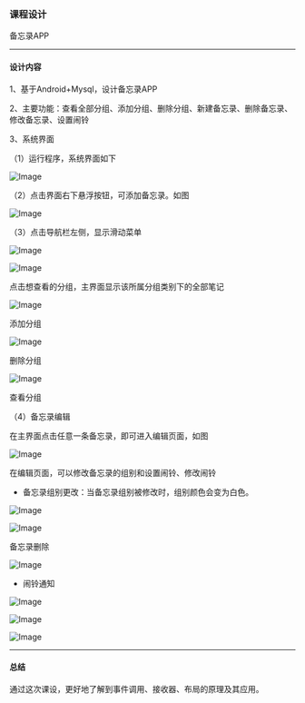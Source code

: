 ### 课程设计

备忘录APP

------

#### 设计内容

1、基于Android+Mysql，设计备忘录APP

2、主要功能：查看全部分组、添加分组、删除分组、新建备忘录、删除备忘录、修改备忘录、设置闹铃

3、系统界面

（1）运行程序，系统界面如下

![Image](https://github.com/mk272/2018118123_Android/raw/master/final_task/Pictures/1.png)

（2）点击界面右下悬浮按钮，可添加备忘录。如图

![Image](https://github.com/mk272/2018118123_Android/raw/master/final_task/Pictures/6.png)

（3）点击导航栏左侧，显示滑动菜单

![Image](https://github.com/mk272/2018118123_Android/raw/master/final_task/Pictures/2.png)

![Image](https://github.com/mk272/2018118123_Android/raw/master/final_task/Pictures/3.png)

点击想查看的分组，主界面显示该所属分组类别下的全部笔记

![Image](https://github.com/mk272/2018118123_Android/raw/master/final_task/Pictures/9.png)

添加分组

![Image](https://github.com/mk272/2018118123_Android/raw/master/final_task/Pictures/4.png)

删除分组

![Image](https://github.com/mk272/2018118123_Android/raw/master/final_task/Pictures/5.png)

查看分组

（4）备忘录编辑

在主界面点击任意一条备忘录，即可进入编辑页面，如图

![Image](https://github.com/mk272/2018118123_Android/raw/master/final_task/Pictures/7_1.png)

在编辑页面，可以修改备忘录的组别和设置闹铃、修改闹铃

- 备忘录组别更改：当备忘录组别被修改时，组别颜色会变为白色。


![Image](https://github.com/mk272/2018118123_Android/raw/master/final_task/Pictures/7_2.png)

![Image](https://github.com/mk272/2018118123_Android/raw/master/final_task/Pictures/7_3.png)

备忘录删除

![Image](https://github.com/mk272/2018118123_Android/raw/master/final_task/Pictures/8.png)

- 闹铃通知

![Image](https://github.com/mk272/2018118123_Android/raw/master/final_task/Pictures/7_4.png)

![Image](https://github.com/mk272/2018118123_Android/raw/master/final_task/Pictures/7_5.png)

![Image](https://github.com/mk272/2018118123_Android/raw/master/final_task/Pictures/7_6.png)

------

#### 总结

通过这次课设，更好地了解到事件调用、接收器、布局的原理及其应用。